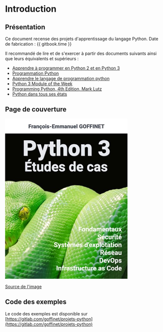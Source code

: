 # Introduction

<!-- toc -->

## Présentation

Ce document recense des projets d'apprentissage du langage Python. Date de fabrication : {{ gitbook.time }}

Il recommandé de lire et de s'exercer à partir des documents suivants ainsi que leurs équivalents et supérieurs :

* [Apprendre à programmer en Python 2 et en Python 3](https://inforef.be/swi/python.htm)
* [Programmation Python](https://fr.wikibooks.org/wiki/Programmation_Python)
* [Apprendre le langage de programmation python](http://apprendre-python.com/)
* [Python 3 Module of the Week](https://pymotw.com/3/index.html)
* [Programming Python, 4th Edition, Mark Lutz](https://learning-python.com/about-pp4e.html)
* [Python dans tous ses états](http://www.xavierdupre.fr/app/ensae_teaching_cs/helpsphinx/index.html)

## Page de couverture

![Projets Python](cover_small.jpg)

[Source de l'image](https://pixabay.com/fr/green-tree-python-python-543243/)

## Code des exemples

Le code des exemples est disponible sur [https://gitlab.com/goffinet/projets-python](https://gitlab.com/goffinet/projets-python)
